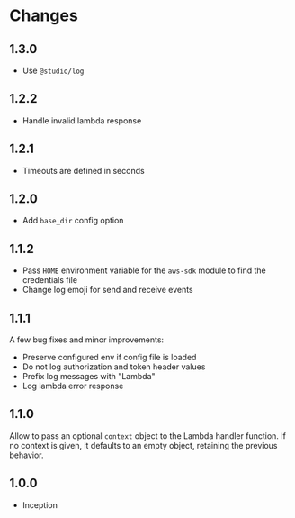 # Changes

## 1.3.0

- Use `@studio/log`

## 1.2.2

- Handle invalid lambda response

## 1.2.1

- Timeouts are defined in seconds

## 1.2.0

- Add `base_dir` config option

## 1.1.2

- Pass `HOME` environment variable for the `aws-sdk` module to find the
  credentials file
- Change log emoji for send and receive events

## 1.1.1

A few bug fixes and minor improvements:

- Preserve configured env if config file is loaded
- Do not log authorization and token header values
- Prefix log messages with "Lambda"
- Log lambda error response

## 1.1.0

Allow to pass an optional `context` object to the Lambda handler function. If
no context is given, it defaults to an empty object, retaining the previous
behavior.

## 1.0.0

- Inception
